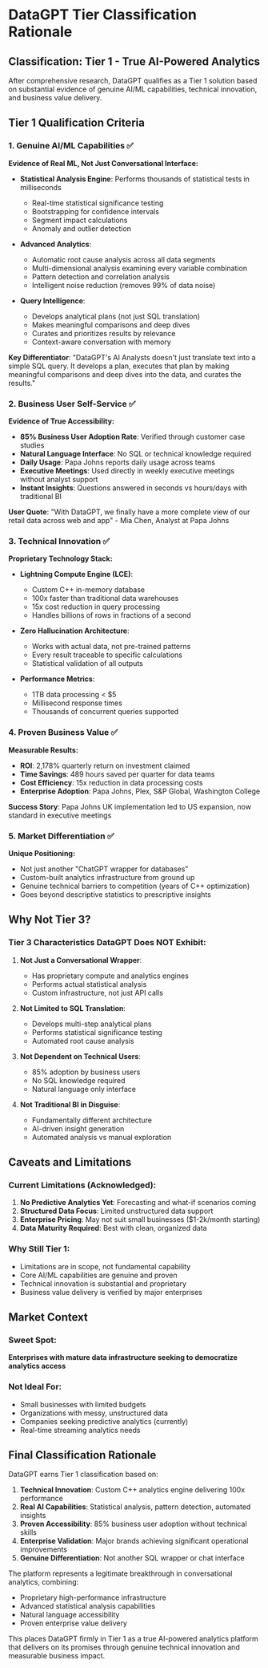 # DataGPT Tier Classification Rationale

## Classification: Tier 1 - True AI-Powered Analytics

After comprehensive research, DataGPT qualifies as a Tier 1 solution based on substantial evidence of genuine AI/ML capabilities, technical innovation, and business value delivery.

## Tier 1 Qualification Criteria

### 1. Genuine AI/ML Capabilities ✅

**Evidence of Real ML, Not Just Conversational Interface:**

- **Statistical Analysis Engine**: Performs thousands of statistical tests in milliseconds
  - Real-time statistical significance testing
  - Bootstrapping for confidence intervals
  - Segment impact calculations
  - Anomaly and outlier detection

- **Advanced Analytics**: 
  - Automatic root cause analysis across all data segments
  - Multi-dimensional analysis examining every variable combination
  - Pattern detection and correlation analysis
  - Intelligent noise reduction (removes 99% of data noise)

- **Query Intelligence**:
  - Develops analytical plans (not just SQL translation)
  - Makes meaningful comparisons and deep dives
  - Curates and prioritizes results by relevance
  - Context-aware conversation with memory

**Key Differentiator**: "DataGPT's AI Analysts doesn't just translate text into a simple SQL query. It develops a plan, executes that plan by making meaningful comparisons and deep dives into the data, and curates the results."

### 2. Business User Self-Service ✅

**Evidence of True Accessibility:**

- **85% Business User Adoption Rate**: Verified through customer case studies
- **Natural Language Interface**: No SQL or technical knowledge required
- **Daily Usage**: Papa Johns reports daily usage across teams
- **Executive Meetings**: Used directly in weekly executive meetings without analyst support
- **Instant Insights**: Questions answered in seconds vs hours/days with traditional BI

**User Quote**: "With DataGPT, we finally have a more complete view of our retail data across web and app" - Mia Chen, Analyst at Papa Johns

### 3. Technical Innovation ✅

**Proprietary Technology Stack:**

- **Lightning Compute Engine (LCE)**:
  - Custom C++ in-memory database
  - 100x faster than traditional data warehouses
  - 15x cost reduction in query processing
  - Handles billions of rows in fractions of a second

- **Zero Hallucination Architecture**:
  - Works with actual data, not pre-trained patterns
  - Every result traceable to specific calculations
  - Statistical validation of all outputs

- **Performance Metrics**:
  - 1TB data processing < $5
  - Millisecond response times
  - Thousands of concurrent queries supported

### 4. Proven Business Value ✅

**Measurable Results:**

- **ROI**: 2,178% quarterly return on investment claimed
- **Time Savings**: 489 hours saved per quarter for data teams
- **Cost Efficiency**: 15x reduction in data processing costs
- **Enterprise Adoption**: Papa Johns, Plex, S&P Global, Washington College

**Success Story**: Papa Johns UK implementation led to US expansion, now standard in executive meetings

### 5. Market Differentiation ✅

**Unique Positioning:**

- Not just another "ChatGPT wrapper for databases"
- Custom-built analytics infrastructure from ground up
- Genuine technical barriers to competition (years of C++ optimization)
- Goes beyond descriptive statistics to prescriptive insights

## Why Not Tier 3?

### Tier 3 Characteristics DataGPT Does NOT Exhibit:

1. **Not Just a Conversational Wrapper**:
   - Has proprietary compute and analytics engines
   - Performs actual statistical analysis
   - Custom infrastructure, not just API calls

2. **Not Limited to SQL Translation**:
   - Develops multi-step analytical plans
   - Performs statistical significance testing
   - Automated root cause analysis

3. **Not Dependent on Technical Users**:
   - 85% adoption by business users
   - No SQL knowledge required
   - Natural language only interface

4. **Not Traditional BI in Disguise**:
   - Fundamentally different architecture
   - AI-driven insight generation
   - Automated analysis vs manual exploration

## Caveats and Limitations

### Current Limitations (Acknowledged):
1. **No Predictive Analytics Yet**: Forecasting and what-if scenarios coming
2. **Structured Data Focus**: Limited unstructured data support
3. **Enterprise Pricing**: May not suit small businesses ($1-2k/month starting)
4. **Data Maturity Required**: Best with clean, organized data

### Why Still Tier 1:
- Limitations are in scope, not fundamental capability
- Core AI/ML capabilities are genuine and proven
- Technical innovation is substantial and proprietary
- Business value delivery is verified by major enterprises

## Market Context

### Sweet Spot:
**Enterprises with mature data infrastructure seeking to democratize analytics access**

### Not Ideal For:
- Small businesses with limited budgets
- Organizations with messy, unstructured data
- Companies seeking predictive analytics (currently)
- Real-time streaming analytics needs

## Final Classification Rationale

DataGPT earns Tier 1 classification based on:

1. **Technical Innovation**: Custom C++ analytics engine delivering 100x performance
2. **Real AI Capabilities**: Statistical analysis, pattern detection, automated insights
3. **Proven Accessibility**: 85% business user adoption without technical skills
4. **Enterprise Validation**: Major brands achieving significant operational improvements
5. **Genuine Differentiation**: Not another SQL wrapper or chat interface

The platform represents a legitimate breakthrough in conversational analytics, combining:
- Proprietary high-performance infrastructure
- Advanced statistical analysis capabilities  
- Natural language accessibility
- Proven enterprise value delivery

This places DataGPT firmly in Tier 1 as a true AI-powered analytics platform that delivers on its promises through genuine technical innovation and measurable business impact.